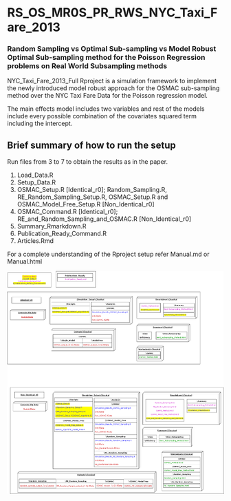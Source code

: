 
# RS_OS_MR0S_PR_RWS_NYC_Taxi_Fare_2013

### Random Sampling vs Optimal Sub-sampling vs Model Robust Optimal Sub-sampling method for the Poisson Regression problems on Real World Subsampling methods 

<!-- badges: start -->
<!-- badges: end -->

NYC_Taxi_Fare_2013_Full Rproject is a simulation framework to implement the newly introduced model robust approach for the OSMAC sub-sampling method over the NYC Taxi Fare Data for the Poisson regression model.

The main effects model includes two variables and rest of the models include every possible combination of the covariates squared term including the intercept.

## Brief summary of how to run the setup

Run files from 3 to 7 to obtain the results as in the paper.

1. Load_Data.R
2. Setup_Data.R
3. OSMAC_Setup.R [Identical_r0]; Random_Sampling.R, RE_Random_Sampling_Setup.R, OSMAC_Setup.R and OSMAC_Model_Free_Setup.R [Non_Identical_r0]
4. OSMAC_Command.R [Identical_r0]; RE_and_Random_Sampling_and_OSMAC.R [Non_Identical_r0]
5. Summary_Rmarkdown.R
6. Publication_Ready_Command.R
7. Articles.Rmd

For a complete understanding of the Rproject setup refer Manual.md or Manual.html

![](Images/Brief_FullDiagram.png)
